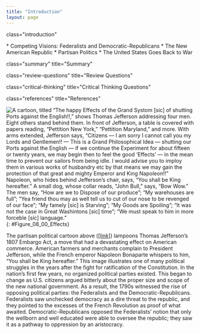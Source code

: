```yaml
---
title: "Introduction"
layout: page
---
```



<cnx-pi data-type="cnx.flag.introduction"> class="introduction" </cnx-pi>

<div data-type="abstract" markdown="1">
* Competing Visions: Federalists and Democratic-Republicans
* The New American Republic
* Partisan Politics
* The United States Goes Back to War

</div>

<cnx-pi data-type="cnx.eoc">class="summary" title="Summary"</cnx-pi>

<cnx-pi data-type="cnx.eoc">class="review-questions" title="Review Questions"</cnx-pi>

<cnx-pi data-type="cnx.eoc">class="critical-thinking" title="Critical Thinking Questions"</cnx-pi>

<cnx-pi data-type="cnx.eoc">class="references" title="References"</cnx-pi>

 ![A cartoon, titled &#x201C;The happy Effects of the Grand Systom \[sic\] of shutting Ports against the English!!,&#x201D; shows Thomas Jefferson addressing four men. Eight others stand behind them. In front of Jefferson, a table is covered with papers reading, &#x201C;Pettition New York,&#x201D; &#x201C;Pettition Maryland,&#x201D; and more. With arms extended, Jefferson says, &#x201C;Citizens &#x2014; I am sorry I cannot call you my Lords and Gentlemen!! &#x2014; This is a Grand Philosophical Idea &#x2014; shutting our Ports against the English &#x2014; if we continue the Experiment for about fifteen or twenty years, we may begin then to feel the good &#x2018;Effects&#x2019; &#x2014; in the mean time to prevent our sailors from being idle. I would advise you to imploy them in various works of husbandry etc by that means we may gain the protection of that great and mighty Emperor and King Napoleon!!&#x201D; Napoleon, who hides behind Jefferson&#x2019;s chair, says, &#x201C;You shall be King hereafter.&#x201D; A small dog, whose collar reads, &#x201C;John Bull,&#x201D; says, &#x201C;Bow Wow.&#x201D; The men say, &#x201C;How are we to Dispose of our produce&#x201D;; &#x201C;My warehouses are full&#x201D;; &#x201C;Yea friend thou may as well tell us to cut of our nose to be revenged of our face&#x201D;; &#x201C;My famely \[sic\] is Starving&#x201D;; &#x201C;My Goods are Spoiling&#x201D;; &#x201C;It was not the case in Great Washintons \[sic\] time&#x201D;; &#x201C;We must speak to him in more forceble \[sic\] language.&#x201D;](../resources/CNX_History_08_00_Effects.jpg "&#x201C;The happy Effects of the Grand Systom [sic] of shutting Ports against the English!!&#x201D; appeared in 1808. Less than a year earlier, Thomas Jefferson had recommended (and Congress had passed) the Embargo Act of 1807, which barred American ships from leaving their ports."){: #Figure_08_00_Effects}

The partisan political cartoon above ([\[link\]](#Figure_08_00_Effects)) lampoons Thomas Jefferson’s 1807 Embargo Act, a move that had a devastating effect on American commerce. American farmers and merchants complain to President Jefferson, while the French emperor Napoleon Bonaparte whispers to him, “You shall be King hereafter.” This image illustrates one of many political struggles in the years after the fight for ratification of the Constitution. In the nation’s first few years, no organized political parties existed. This began to change as U.S. citizens argued bitterly about the proper size and scope of the new national government. As a result, the 1790s witnessed the rise of opposing political parties: the Federalists and the Democratic-Republicans. Federalists saw unchecked democracy as a dire threat to the republic, and they pointed to the excesses of the French Revolution as proof of what awaited. Democratic-Republicans opposed the Federalists’ notion that only the wellborn and well educated were able to oversee the republic; they saw it as a pathway to oppression by an aristocracy.

